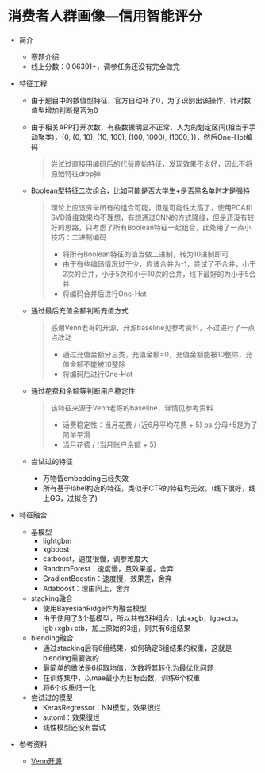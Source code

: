# 消费者人群画像—信用智能评分

- 简介
  - [赛题介绍](https://www.datafountain.cn/competitions/337/details/rule)
  - 线上分数：0.06391+，调参任务还没有完全做完

- 特征工程

  - 由于题目中的数值型特征，官方自动补了0，为了识别出该操作，针对数值型增加判断是否为0

  - 由于相关APP打开次数，有些数据明显不正常，人为的划定区间(相当于手动聚类)，{0, (0, 10), (10, 100), (100, 1000), (1000, )}，然后One-Hot编码

    >尝试过直接用编码后的代替原始特征，发现效果不太好，因此不将原始特征drop掉

  - Boolean型特征二次组合，比如可能是否大学生+是否黑名单时才是强特

    >理论上应该穷举所有的组合可能，但是可能性太高了，使用PCA和SVD降维效果均不理想，有想通过CNN的方式降维，但是还没有较好的思路，只考虑了所有Boolean特征一起组合，此处用了一点小技巧：二进制编码
    >
    >- 将所有Boolean特征的值当做二进制，转为10进制即可
    >- 由于有些编码情况过于少，应该合并为-1，尝试了不合并，小于2次的合并，小于5次和小于10次的合并，线下最好的为小于5合并
    >- 将编码合并后进行One-Hot

  - 通过最后充值金额判断充值方式

    > 感谢Venn老哥的开源，开源baseline见参考资料，不过进行了一点点改动
    >
    > - 通过充值金额分三类，充值金额=0，充值金额能被10整除，充值金额不能被10整除
    > - 将编码后进行One-Hot

  - 通过花费和余额等判断用户稳定性

    > 该特征来源于Venn老哥的baseline，详情见参考资料
    >
    > - 话费稳定性：当月花费 / (近6月平均花费 + 5)     ps.分母+5是为了简单平滑
    > - 当月花费 / (当月账户余额 + 5)

  - 尝试过的特征

    - 万物皆embedding已经失效
    - 所有基于label构造的特征，类似于CTR的特征均无效。(线下很好，线上GG，过拟合了)

- 特征融合

  - 基模型
    - lightgbm
    - xgboost
    - catboost，速度很慢，调参难度大
    - RandomForest：速度慢，且效果差，舍弃
    - GradientBoostin：速度慢，效果差，舍弃
    - Adaboost：理由同上，舍弃
  - stacking融合
    - 使用BayesianRidge作为融合模型
    - 由于使用了3个基模型，所以共有3种组合，lgb+xgb，lgb+ctb，lgb+xgb+ctb，加上原始的3组，则共有6组结果
  - blending融合
    - 通过stacking后有6组结果，如何确定6组结果的权重，这就是blending需要做的
    - 最简单的做法是6组取均值，次数将其转化为最优化问题
    - 在训练集中，以mae最小为目标函数，训练6个权重
    - 将6个权重归一化
  - 尝试过的模型
    - KerasRegressor：NN模型，效果很烂
    - automl：效果很烂
    - 线性模型还没有尝试

- 参考资料

  - [Venn开源](https://github.com/wangvenn/Credit-Scoring-Regression)

